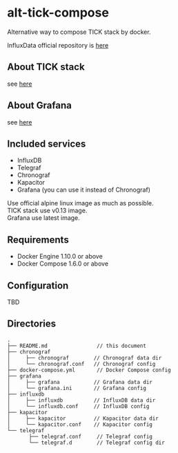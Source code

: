 # alt-tick-compose

Alternative way to compose TICK stack by docker.  
  
InfluxData official repository is [here](https://github.com/influxdata/TICK-docker)

## About TICK stack

see [here](https://www.influxdata.com/get-started/what-is-the-tick-stack/)

## About Grafana

see [here](http://grafana.org/)

## Included services

- InfluxDB
- Telegraf
- Chronograf
- Kapacitor
- Grafana (you can use it instead of Chronograf)

Use official alpine linux image as much as possible.  
TICK stack use v0.13 image.  
Grafana use latest image.  

## Requirements

- Docker Engine 1.10.0 or above
- Docker Compose 1.6.0 or above

## Configuration

TBD

## Directories

```
.
├── README.md                // this document
├── chronograf
│     ├── chronograf        // Chronograf data dir
│     └── chronograf.conf   // Chronograf config
├── docker-compose.yml       // Docker Compose config
├── grafana
│     ├── grafana           // Grafana data dir
│     └── grafana.ini       // Grafana config
├── influxdb
│     ├── influxdb          // InfluxDB data dir
│     └── influxdb.conf     // InfluxDB config
├── kapacitor
│     ├── kapacitor         // Kapacitor data dir
│     └── kapacitor.conf    // Kapacitor config
└── telegraf
       ├── telegraf.conf     // Telegraf config
       └── telegraf.d        // Telegraf config dir
```
